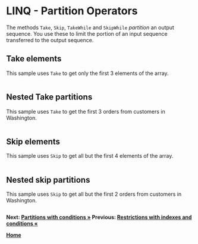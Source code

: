 # LINQ - Partition Operators

The methods `Take`, `Skip`, `TakeWhile` and `SkipWhile` *partition* an output sequence. You use these to limit the portion of an input sequence transferred to the output sequence.

## Take elements

This sample uses `Take` to get only the first 3 elements of the array.

``` cs --region take-syntax --source-file ../src/Partitions.cs --project ../src/Try101LinqSamples.csproj
```

## Nested Take partitions

This sample uses `Take` to get the first 3 orders from customers in Washington.

``` cs --region nested-take --source-file ../src/Partitions.cs --project ../src/Try101LinqSamples.csproj
```

## Skip elements

This sample uses `Skip` to get all but the first 4 elements of the array.

``` cs --region skip-syntax --source-file ../src/Partitions.cs --project ../src/Try101LinqSamples.csproj
```

## Nested skip partitions

This sample uses `Skip` to get all but the first 2 orders from customers in Washington.

``` cs --region nested-skip --source-file ../src/Partitions.cs --project ../src/Try101LinqSamples.csproj
```

**Next: [Partitions with conditions  &raquo;](./partitions-2.md) Previous: [Restrictions with indexes and conditions &laquo;](./projections-5.md)**

**[Home](../README.md)**

